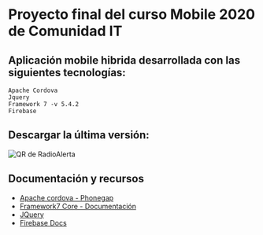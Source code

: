# Proyecto final del curso Mobile 2020 de Comunidad IT

## Aplicación mobile hibrida desarrollada con las siguientes tecnologías:

```
Apache Cordova
Jquery
Framework 7 -v 5.4.2
Firebase
```
## **Descargar** la última versión:
![QR de RadioAlerta](https://build.phonegap.com/apps/3940133/qrcode.png)

## Documentación y recursos
* [Apache cordova - Phonegap](https://cordova.apache.org/)
* [Framework7 Core - Documentación](https://framework7.io/docs/)
* [JQuery](https://api.jquery.com/)
* [Firebase Docs](https://firebase.google.com/docs)
